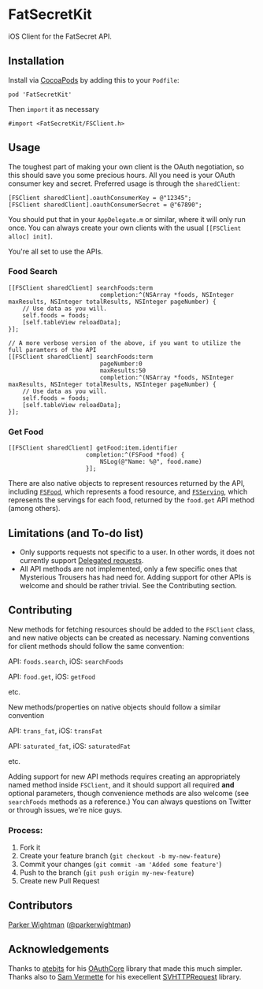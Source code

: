 FatSecretKit
============

iOS Client for the FatSecret API.

## Installation

Install via [CocoaPods](http://cocoapods.org) by adding this to your `Podfile`:

```
pod 'FatSecretKit'
```

Then `import` it as necessary

```
#import <FatSecretKit/FSClient.h>
```

## Usage
The toughest part of making your own client is the OAuth negotiation, so this should save you some precious hours. All you need is your OAuth consumer key and secret. Preferred usage is through the `sharedClient`:

```
[FSClient sharedClient].oauthConsumerKey = @"12345";
[FSClient sharedClient].oauthConsumerSecret = @"67890";
```

You should put that in your `AppDelegate.m` or similar, where it will only run once. You can always create your own clients with the usual `[[FSClient alloc] init]`.

You're all set to use the APIs.

### Food Search

```
[[FSClient sharedClient] searchFoods:term
						  completion:^(NSArray *foods, NSInteger maxResults, NSInteger totalResults, NSInteger pageNumber) {
	// Use data as you will.
	self.foods = foods;
	[self.tableView reloadData];
}];

// A more verbose version of the above, if you want to utilize the full paramters of the API
[[FSClient sharedClient] searchFoods:term
						  pageNumber:0
						  maxResults:50
						  completion:^(NSArray *foods, NSInteger maxResults, NSInteger totalResults, NSInteger pageNumber) {
	// Use data as you will.
	self.foods = foods;
	[self.tableView reloadData];
}];

```

### Get Food

```
[[FSClient sharedClient] getFood:item.identifier
                      completion:^(FSFood *food) {
                          NSLog(@"Name: %@", food.name)
                      }];

```

There are also native objects to represent resources returned by the API, including [`FSFood`](https://github.com/mysterioustrousers/FatSecretKit/blob/master/FatSecretKit/FatSecret/FSFood.h), which represents a food resource, and [`FSServing`](https://github.com/mysterioustrousers/FatSecretKit/blob/master/FatSecretKit/FatSecret/FSServing.h), which represents the servings for each food, returned by the `food.get` API method (among others).

## Limitations (and To-do list)

* Only supports requests not specific to a user. In other words, it does not currently support [Delegated requests](http://platform.fatsecret.com/api/Default.aspx?screen=rapiauth).
* All API methods are not implemented, only a few specific ones that Mysterious Trousers has had need for. Adding support for other APIs is welcome and should be rather trivial. See the Contributing section.

## Contributing

New methods for fetching resources should be added to the `FSClient` class, and new native objects can be created as necessary. Naming conventions for client methods should follow the same convention:

API: `foods.search`, iOS: `searchFoods`

API: `food.get`, iOS: `getFood`

etc.

New methods/properties on native objects should follow a similar convention

API: `trans_fat`, iOS: `transFat`

API: `saturated_fat`, iOS: `saturatedFat`

etc.

Adding support for new API methods requires creating an appropriately named method inside `FSClient`, and it should support all required **and** optional parameters, though convenience methods are also welcome (see `searchFoods` methods as a reference.) You can always questions on Twitter or through issues, we're nice guys.

### Process:

1. Fork it
2. Create your feature branch (`git checkout -b my-new-feature`)
3. Commit your changes (`git commit -am 'Added some feature'`)
4. Push to the branch (`git push origin my-new-feature`)
5. Create new Pull Request

## Contributors
[Parker Wightman](https://github.com/pwightman) ([@parkerwightman](http://twitter.com/parkerwightman))

## Acknowledgements
Thanks to [atebits](https://github.com/atebits) for his [OAuthCore](https://github.com/atebits/OAuthCore) library that made this much simpler. Thanks also to [Sam Vermette](https://github.com/samvermette) for his execellent [SVHTTPRequest](https://github.com/samvermette/SVHTTPRequest) library.
